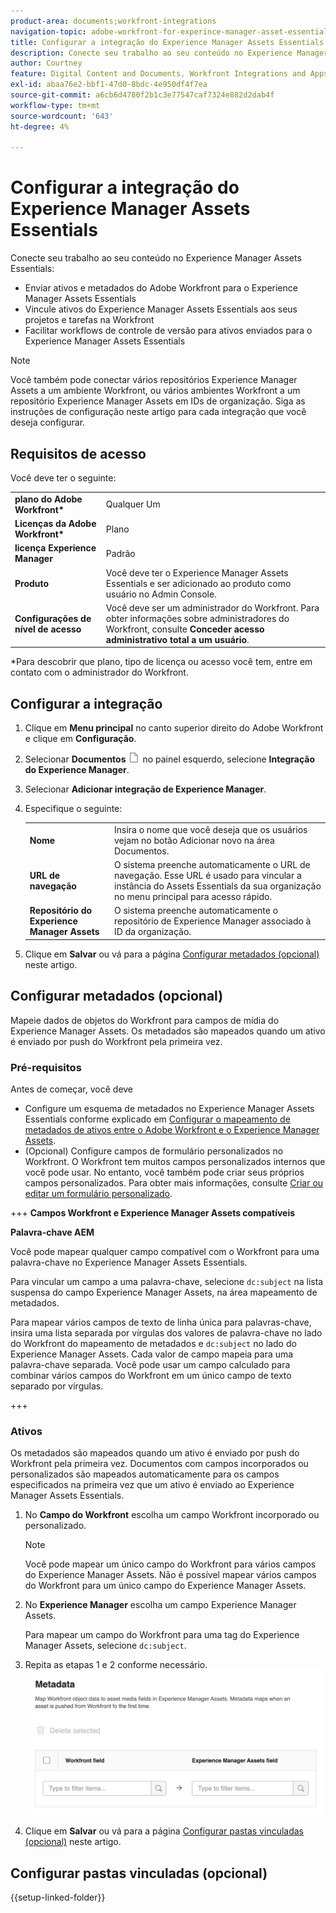 ```yaml
---
product-area: documents;workfront-integrations
navigation-topic: adobe-workfront-for-experince-manager-asset-essentials
title: Configurar a integração do Experience Manager Assets Essentials
description: Conecte seu trabalho ao seu conteúdo no Experience Manager Assets Essentials - EDITE-ME.
author: Courtney
feature: Digital Content and Documents, Workfront Integrations and Apps
exl-id: abaa76e2-bbf1-47d0-8bdc-4e950df4f7ea
source-git-commit: a6cb6d4780f2b1c3e77547caf7324e882d2dab4f
workflow-type: tm+mt
source-wordcount: '643'
ht-degree: 4%

---
```


# Configurar a integração do Experience Manager Assets Essentials

Conecte seu trabalho ao seu conteúdo no Experience Manager Assets Essentials&#x200B;:

* Enviar ativos e metadados do Adobe Workfront para o Experience Manager Assets Essentials&#x200B;
* Vincule ativos do Experience Manager Assets Essentials aos seus projetos e tarefas na Workfront&#x200B;
* Facilitar workflows de controle de versão para ativos enviados para o Experience Manager Assets Essentials

>[!NOTE]
>
>Você também pode conectar vários repositórios Experience Manager Assets a um ambiente Workfront, ou vários ambientes Workfront a um repositório Experience Manager Assets em IDs de organização. Siga as instruções de configuração neste artigo para cada integração que você deseja configurar.

## Requisitos de acesso

Você deve ter o seguinte:

<table>
  <tr>
   <td><strong>plano do Adobe Workfront*</strong>
   </td>
   <td>Qualquer Um
   </td>
  </tr>
  <tr>
   <td><strong>Licenças da Adobe Workfront*</strong>
   </td>
   <td>Plano
   </td>
  </tr>
  <tr>
   <td><strong>licença Experience Manager</strong>
   </td>
   <td>Padrão
   </td>
  </tr>
  <tr>
   <td><strong>Produto</strong>
   </td>
   <td>Você deve ter o Experience Manager Assets Essentials e ser adicionado ao produto como usuário no Admin Console.
   </td>
  </tr>
  <tr>
   <td><strong>Configurações de nível de acesso</strong>
   </td>
   <td>Você deve ser um administrador do Workfront. Para obter informações sobre administradores do Workfront, consulte <strong>Conceder acesso administrativo total a um usuário</strong>.
   </td>
  </tr>
</table>


*Para descobrir que plano, tipo de licença ou acesso você tem, entre em contato com o administrador do Workfront.


## Configurar a integração

1. Clique em **Menu principal** no canto superior direito do Adobe Workfront e clique em **Configuração**.
1. Selecionar  **Documentos** ![ícone documentos](assets/document-icon.png) no painel esquerdo, selecione **Integração do Experience Manager**.
1. Selecionar **Adicionar integração de Experience Manager**.
1. Especifique o seguinte:

   <table>
   <tr>
      <td><strong>Nome</strong>
      </td>
      <td>Insira o nome que você deseja que os usuários vejam no botão Adicionar novo na área Documentos.
      </td>
   </tr>
   <tr>
      <td><strong>URL de navegação</strong>
      </td>
      <td>O sistema preenche automaticamente o URL de navegação. Esse URL é usado para vincular a instância do Assets Essentials da sua organização no menu principal para acesso rápido.
      </td>
   </tr>
   <tr>
      <td>
      <strong>Repositório do Experience Manager Assets</strong>
      </td>
      <td>
      O sistema preenche automaticamente o repositório de Experience Manager associado à ID da organização.
      </td>
   </tr>
   </table>

1. Clique em **Salvar** ou vá para a página [Configurar metadados (opcional)](#set-up-metadata-optional) neste artigo.


## Configurar metadados (opcional)

Mapeie dados de objetos do Workfront para campos de mídia do Experience Manager Assets. Os metadados são mapeados quando um ativo é enviado por push do Workfront pela primeira vez.


### Pré-requisitos

Antes de começar, você deve

* Configure um esquema de metadados no Experience Manager Assets Essentials conforme explicado em [Configurar o mapeamento de metadados de ativos entre o Adobe Workfront e o Experience Manager Assets](https://experienceleague.adobe.com/docs/experience-manager-cloud-service/content/assets/integrations/configure-asset-metadata-mapping.html?lang=en).
* (Opcional) Configure campos de formulário personalizados no Workfront. O Workfront tem muitos campos personalizados internos que você pode usar. No entanto, você também pode criar seus próprios campos personalizados. Para obter mais informações, consulte [Criar ou editar um formulário personalizado](/help/quicksilver/administration-and-setup/customize-workfront/create-manage-custom-forms/create-or-edit-a-custom-form.md).

+++ **Campos Workfront e Experience Manager Assets compatíveis**

**Palavra-chave AEM**

Você pode mapear qualquer campo compatível com o Workfront para uma palavra-chave no Experience Manager Assets Essentials.

Para vincular um campo a uma palavra-chave, selecione `dc:subject` na lista suspensa do campo Experience Manager Assets, na área mapeamento de metadados.

Para mapear vários campos de texto de linha única para palavras-chave, insira uma lista separada por vírgulas dos valores de palavra-chave no lado do Workfront do mapeamento de metadados e `dc:subject` no lado do Experience Manager Assets. Cada valor de campo mapeia para uma palavra-chave separada. Você pode usar um campo calculado para combinar vários campos do Workfront em um único campo de texto separado por vírgulas.

<!--
Look for essentials article
For more information on keywords in Experience Manager Assets, including how to create and manage keywords, see [Administering Tags]( https://experienceleague.adobe.com/docs/experience-manager-64/administering/contentmanagement/tags.html?lang=en).
-->

+++


### Ativos

Os metadados são mapeados quando um ativo é enviado por push do Workfront pela primeira vez. Documentos com campos incorporados ou personalizados são mapeados automaticamente para os campos especificados na primeira vez que um ativo é enviado ao Experience Manager Assets Essentials.

1. No **Campo do Workfront** escolha um campo Workfront incorporado ou personalizado.
   >[!NOTE]
   >
   >Você pode mapear um único campo do Workfront para vários campos do Experience Manager Assets. Não é possível mapear vários campos do Workfront para um único campo do Experience Manager Assets.
1. No **Experience Manager** escolha um campo Experience Manager Assets.

   Para mapear um campo do Workfront para uma tag do Experience Manager Assets, selecione `dc:subject`.
1. Repita as etapas 1 e 2 conforme necessário.
   ![ativar metadados](assets/metadata-assets-essentials.png)
1. Clique em **Salvar** ou vá para a página [Configurar pastas vinculadas (opcional)](#set-up-linked-folders-optional) neste artigo.


## Configurar pastas vinculadas (opcional)

{{setup-linked-folder}}
